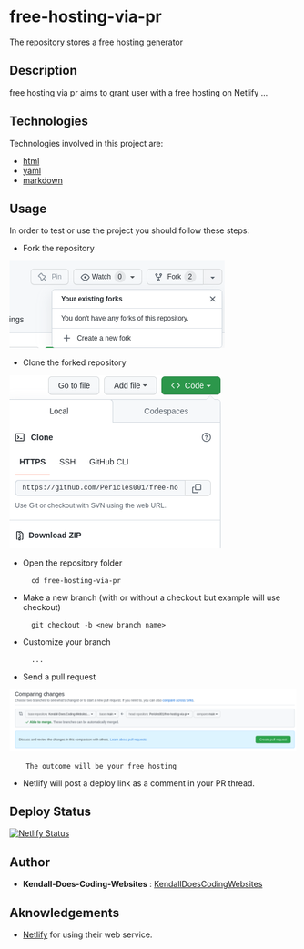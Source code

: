 # free-hosting-via-pr

The repository stores a free hosting generator

## Description

free hosting via pr aims to grant user with a free hosting on Netlify ...

## Technologies

Technologies involved in this project are:
* [html](https://developer.mozilla.org/fr/docs/Web/HTML)
* [yaml](https://yaml.org/)
* [markdown](https://www.markdownguide.org/basic-syntax/)

## Usage

In order to test or use the project you should follow these steps:

* Fork the repository

![fork ](./images/fork.png)


* Clone the forked repository

![clone ](./images/clone.png)


* Open the repository folder


        cd free-hosting-via-pr
  
* Make a new branch (with or without a checkout but example will use checkout)


        git checkout -b <new branch name>

* Customize your branch


        ...
  
* Send a pull request

![pull request](./images/pull_request.png)

        The outcome will be your free hosting

  
*  Netlify will post a deploy link as a comment in your PR thread.



## Deploy Status

[![Netlify Status](https://api.netlify.com/api/v1/badges/f7ed0fa8-4cf0-429b-bea5-95d9c83b8391/deploy-status)](https://app.netlify.com/sites/free-hosting-via-pr/deploys)

## Author

* **Kendall-Does-Coding-Websites** : [KendallDoesCodingWebsites](https://github.com/Kendall-Does-Coding-Websites)

## Aknowledgements

* [Netlify](https://www.netlify.com) for using their web service. 
